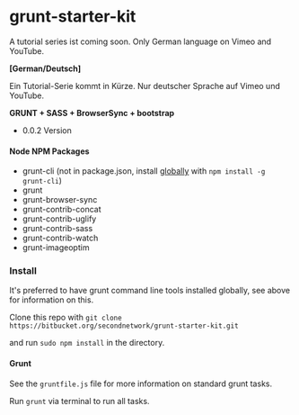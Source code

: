 # grunt-starter-kit #
A tutorial series ist coming soon. Only German language on Vimeo and YouTube.

**[German/Deutsch]**

Ein Tutorial-Serie kommt in Kürze. Nur deutscher Sprache auf Vimeo und YouTube.

**GRUNT + SASS + BrowserSync + bootstrap**

* 0.0.2 Version


#### Node NPM Packages

* grunt-cli (not in package.json, install [globally](http://gruntjs.com/getting-started) with `npm install -g grunt-cli`)
* grunt 
* grunt-browser-sync
* grunt-contrib-concat
* grunt-contrib-uglify
* grunt-contrib-sass
* grunt-contrib-watch
* grunt-imageoptim


### Install
It's preferred to have grunt command line tools installed globally, see above for information on this. 

Clone this repo with `git clone https://bitbucket.org/secondnetwork/grunt-starter-kit.git` 

and run `sudo npm install` in the directory. 


#### Grunt

See the `gruntfile.js` file for more information on standard grunt tasks. 

Run `grunt` via terminal to run all tasks.